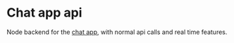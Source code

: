 # Chat app api

Node backend for the [chat app](https://github.com/fergomap/chat-app), with normal api calls and real time features.
